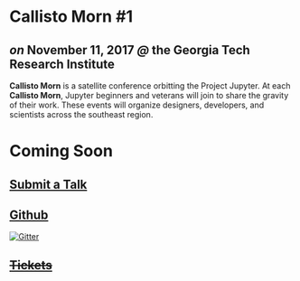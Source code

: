 
# Callisto Morn #1

## _on_ November 11, 2017 _@_ the Georgia Tech Research Institute

__Callisto Morn__ is a satellite conference orbitting the Project Jupyter.  At each __Callisto Morn__, Jupyter beginners and veterans will join to share the gravity of their work.  These events will organize designers, developers, and scientists across the southeast region.

# Coming Soon

## [Submit a Talk](https://docs.google.com/forms/d/e/1FAIpQLSfY1c4y2vLE-q3VMBjOpvTi4pK5D6Q9KudNk25AsxQUjsT3eA/viewform)


## [Github](https://github.com/tonyfast/callistory) 

[![Gitter](https://badges.gitter.im/tonyfast/callistory.svg)](https://gitter.im/tonyfast/callistory?utm_source=badge&utm_medium=badge&utm_campaign=pr-badge&utm_content=body_badge)

## ~~[Tickets]()~~

